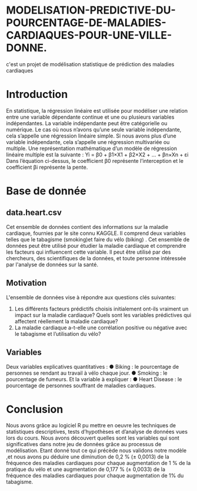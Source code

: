 # MODELISATION-PREDICTIVE-DU-POURCENTAGE-DE-MALADIES-CARDIAQUES-POUR-UNE-VILLE-DONNE.
c'est un projet de modélisation statistique de prédiction des maladies cardiaques
# Introduction
En statistique, la régression linéaire est utilisée pour modéliser une relation entre une variable dépendante continue et une ou plusieurs variables indépendantes. La variable indépendante peut être catégorielle ou numérique. Le cas où nous n’avons qu’une seule variable indépendante, cela s’appelle une régression linéaire simple. Si nous avons plus d’une
variable indépendante, cela s’appelle une régression multivariée ou multiple. Une représentation mathématique d’un modèle de régression linéaire multiple est la suivante : Yi = β0 + β1×X1 + β2×X2 + ... + βn×Xn + εi
Dans l’équation ci-dessus, le coefficient β0 représente l’interception et le coefficient βi représente la pente.
# Base de donnée
## data.heart.csv
Cet ensemble de données contient des informations sur la maladie cardiaque, fournies par le site connu KAGGLE. Il comprend deux variables telles que le tabagisme (smoking)et faire du vélo (biking) .
Cet ensemble de données peut être utilisé pour étudier la maladie cardiaque et comprendre les facteurs qui influencent cette variable. Il peut être utilisé par des chercheurs, des scientifiques de la données, et toute personne intéressée par l'analyse de données sur la santé.
## Motivation
L'ensemble de données vise à répondre aux questions clés suivantes:
1. Les différents facteurs prédictifs choisis initialement ont-ils vraiment un impact sur la maladie cardiaque? Quels sont les variables prédictives qui affectent réellement la maladie cardiaque?
2. La maladie cardiaque a-t-elle une corrélation positive ou négative avec le tabagisme et l’utilisation du vélo?
## Variables
Deux variables explicatives quantitatives :
● Biking : le pourcentage de personnes se rendant au travail à vélo chaque jour.
● Smoking : le pourcentage de fumeurs.
Et la variable à expliquer :
● Heart Disease : le pourcentage de personnes souffrant de maladies cardiaques.
# Conclusion
Nous avons grâce au logiciel R pu mettre en oeuvre les techniques de statistiques descriptives, tests d’hypothèses et d’analyse de données vues lors du cours. Nous avons découvert quelles sont les variables qui sont significatives dans notre jeu de données grâce au processus de modélisation.
Etant donné tout ce qui précède nous validons notre modèle ,et nous avons pu déduire une diminution de 0,2 % (± 0,0013) de la fréquence des maladies cardiaques pour chaque augmentation de 1 % de la pratique du vélo et une augmentation de 0,177 % (± 0,0033) de la fréquence des maladies cardiaques pour chaque augmentation de 1% du tabagisme.
